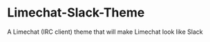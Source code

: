 Limechat-Slack-Theme
====================

A Limechat (IRC client) theme that will make Limechat look like Slack
